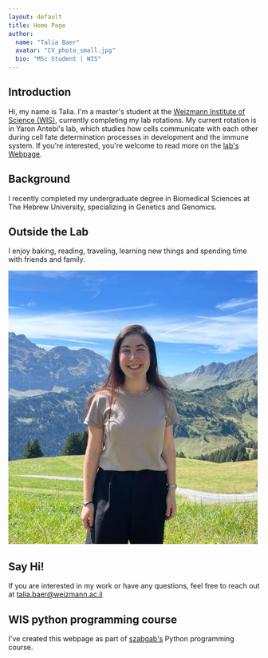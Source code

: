 ```yaml
---
layout: default
title: Home Page
author:
  name: "Talia Baer"
  avatar: "CV_photo_small.jpg"
  bio: "MSc Student | WIS"
---
```


## Introduction
Hi, my name is Talia. I'm a master's student at the [Weizmann Institute of Science (WIS)](https://www.weizmann.ac.il/pages/), currently completing my lab rotations. 
My current rotation is in Yaron Antebi's lab, which studies how cells communicate with each other during cell fate determination processes in development and the immune system. If you're interested, you're welcome to read more on the [lab's Webpage](https://www.weizmann.ac.il/molgen/Antebi/).

## Background
I recently completed my undergraduate degree in Biomedical Sciences at The Hebrew University, specializing in Genetics and Genomics.

## Outside the Lab
I enjoy baking, reading, traveling, learning new things and spending time with friends and family.

![](/CV_photo_full_small.jpg)

## Say Hi!
If you are interested in my work or have any questions, feel free to reach out at talia.baer@weizmann.ac.il

## WIS python programming course
I've created this webpage as part of [szabgab's](https://szabgab.com/) Python programming course.

